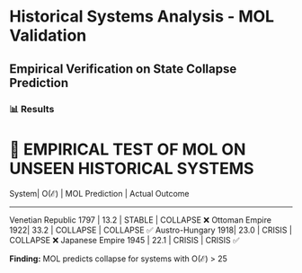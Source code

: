 # Historical Systems Analysis - MOL Validation

## Empirical Verification on State Collapse Prediction

### 📊 Results
🧪 EMPIRICAL TEST OF MOL ON UNSEEN HISTORICAL SYSTEMS
=======================================================
System| O(ℰ) | MOL Prediction | Actual Outcome

---

Venetian Republic 1797 | 13.2 | STABLE         | COLLAPSE ❌
Ottoman Empire 1922| 33.2 | COLLAPSE       | COLLAPSE ✅
Austro-Hungary 1918| 23.0 | CRISIS         | COLLAPSE ❌
Japanese Empire 1945   | 22.1 | CRISIS         | CRISIS   ✅

**Finding:** MOL predicts collapse for systems with O(ℰ) > 25
